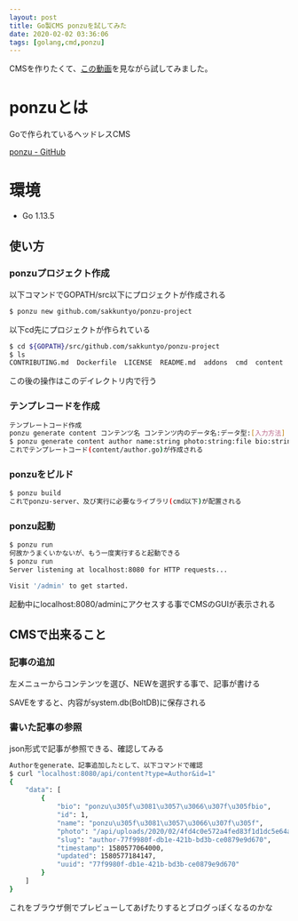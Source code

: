 ```yaml
---
layout: post
title: Go製CMS ponzuを試してみた
date: 2020-02-02 03:36:06
tags: [golang,cmd,ponzu]
---
```


CMSを作りたくて、[この動画](https://www.youtube.com/watch?v=T_1ncPoLgrg)を見ながら試してみました。

# ponzuとは

Goで作られているヘッドレスCMS

[ponzu - GitHub](https://github.com/ponzu-cms/ponzu)

# 環境

- Go 1.13.5

## 使い方

### ponzuプロジェクト作成

以下コマンドでGOPATH/src以下にプロジェクトが作成される

```bash
$ ponzu new github.com/sakkuntyo/ponzu-project
```

以下cd先にプロジェクトが作られている

```bash
$ cd ${GOPATH}/src/github.com/sakkuntyo/ponzu-project
$ ls
CONTRIBUTING.md  Dockerfile  LICENSE  README.md  addons  cmd  content  deployment  docs  examples  ponzu-banner.png
```

この後の操作はこのデイレクトリ内で行う

### テンプレコードを作成

```bash
テンプレートコード作成
ponzu generate content コンテンツ名 コンテンツ内のデータ名:データ型:[入力方法] [コンテンツ内のデータ名:データ型:[入力方法]] ..
$ ponzu generate content author name:string photo:string:file bio:string:richtext
これでテンプレートコード(content/author.go)が作成される
```

### ponzuをビルド

```bash
$ ponzu build
これでponzu-server、及び実行に必要なライブラリ(cmd以下)が配置される
```

### ponzu起動

```bash
$ ponzu run
何故かうまくいかないが、もう一度実行すると起動できる
$ ponzu run
Server listening at localhost:8080 for HTTP requests...

Visit '/admin' to get started.
```

起動中にlocalhost:8080/adminにアクセスする事でCMSのGUIが表示される

## CMSで出来ること

### 記事の追加

左メニューからコンテンツを選び、NEWを選択する事で、記事が書ける

SAVEをすると、内容がsystem.db(BoltDB)に保存される

### 書いた記事の参照

json形式で記事が参照できる、確認してみる

```bash
Authorをgenerate、記事追加したとして、以下コマンドで確認
$ curl "localhost:8080/api/content?type=Author&id=1"
{
    "data": [
        {
            "bio": "ponzu\u305f\u3081\u3057\u3066\u307f\u305fbio",
            "id": 1,
            "name": "ponzu\u305f\u3081\u3057\u3066\u307f\u305f",
            "photo": "/api/uploads/2020/02/4fd4c0e572a4fed83f1d1dc5e64a2ab8600.jpg",
            "slug": "author-77f9980f-db1e-421b-bd3b-ce0879e9d670",
            "timestamp": 1580577064000,
            "updated": 1580577184147,
            "uuid": "77f9980f-db1e-421b-bd3b-ce0879e9d670"
        }
    ]
}
```

これをブラウザ側でプレビューしてあげたりするとブログっぽくなるのかな


